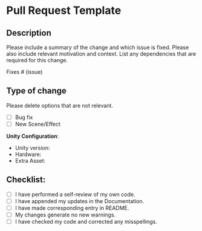 # Pull Request Template

## Description

Please include a summary of the change and which issue is fixed. Please also include relevant motivation and context. List any dependencies that are required for this change.

Fixes # (issue)

## Type of change

Please delete options that are not relevant.

- [ ] Bug fix
- [ ] New Scene/Effect

**Unity Configuration**:

* Unity version:
* Hardware:
* Extra Asset:

## Checklist:

- [ ] I have performed a self-review of my own code.
- [ ] I have appended my updates in the Documentation.
- [ ] I have made corresponding entry in README.
- [ ] My changes generate no new warnings.
- [ ] I have checked my code and corrected any misspellings.